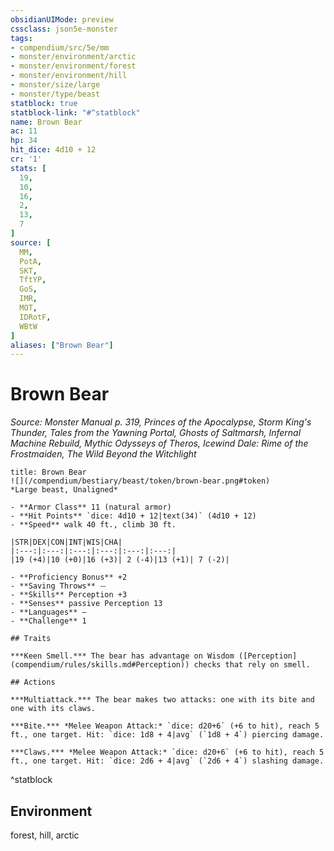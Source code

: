 ```yaml
---
obsidianUIMode: preview
cssclass: json5e-monster
tags:
- compendium/src/5e/mm
- monster/environment/arctic
- monster/environment/forest
- monster/environment/hill
- monster/size/large
- monster/type/beast
statblock: true
statblock-link: "#^statblock"
name: Brown Bear
ac: 11
hp: 34
hit_dice: 4d10 + 12
cr: '1'
stats: [
  19,
  10,
  16,
  2,
  13,
  7
]
source: [
  MM,
  PotA,
  SKT,
  TftYP,
  GoS,
  IMR,
  MOT,
  IDRotF,
  WBtW
]
aliases: ["Brown Bear"]
---
```

# Brown Bear
*Source: Monster Manual p. 319, Princes of the Apocalypse, Storm King's Thunder, Tales from the Yawning Portal, Ghosts of Saltmarsh, Infernal Machine Rebuild, Mythic Odysseys of Theros, Icewind Dale: Rime of the Frostmaiden, The Wild Beyond the Witchlight*  

```ad-statblock
title: Brown Bear
![](/compendium/bestiary/beast/token/brown-bear.png#token)
*Large beast, Unaligned*

- **Armor Class** 11 (natural armor)
- **Hit Points** `dice: 4d10 + 12|text(34)` (4d10 + 12) 
- **Speed** walk 40 ft., climb 30 ft.

|STR|DEX|CON|INT|WIS|CHA|
|:---:|:---:|:---:|:---:|:---:|:---:|
|19 (+4)|10 (+0)|16 (+3)| 2 (-4)|13 (+1)| 7 (-2)|

- **Proficiency Bonus** +2
- **Saving Throws** ⏤
- **Skills** Perception +3
- **Senses** passive Perception 13
- **Languages** —
- **Challenge** 1

## Traits

***Keen Smell.*** The bear has advantage on Wisdom ([Perception](compendium/rules/skills.md#Perception)) checks that rely on smell.

## Actions

***Multiattack.*** The bear makes two attacks: one with its bite and one with its claws.

***Bite.*** *Melee Weapon Attack:* `dice: d20+6` (+6 to hit), reach 5 ft., one target. Hit: `dice: 1d8 + 4|avg` (`1d8 + 4`) piercing damage.

***Claws.*** *Melee Weapon Attack:* `dice: d20+6` (+6 to hit), reach 5 ft., one target. Hit: `dice: 2d6 + 4|avg` (`2d6 + 4`) slashing damage.
```
^statblock

## Environment

forest, hill, arctic